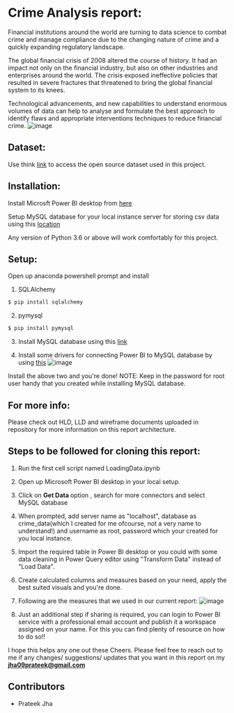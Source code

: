 
# Crime Analysis report:
Financial institutions around the world are turning to data science to combat crime and manage compliance due to the changing nature of crime and a quickly expanding regulatory landscape.

The global financial crisis of 2008 altered the course of history. It had an impact not only on the financial industry, but also on other industries and enterprises around the world. The crisis exposed ineffective policies that resulted in severe fractures that threatened to bring the global financial system to its knees.

Technological advancements, and new capabilities to understand enormous volumes of data can help to analyse and formulate the best approach to identify flaws and appropriate interventions techniques to reduce financial crime.
![image](https://user-images.githubusercontent.com/49709510/168956081-d0ff0bb4-39dc-42ff-a11c-1680b631b9fc.png)


## Dataset:
Use think [link](https://drive.google.com/file/d/1KxBXQZbAN-6kGrRx3yOwndoYeInnhyTV/view) to access the open source dataset used in this project.

## Installation:

Install Microsft Power BI desktop from [here](https://www.microsoft.com/en-us/download/details.aspx?id=58494)

Setup MySQL database for your local instance server for storing csv data using this [location](https://dev.mysql.com/downloads/installer/)

Any version of Python 3.6 or above will work comfortably for this project.

## Setup:
Open up anaconda powershell prompt and install

1. SQLAlchemy
```python
$ pip install sqlalchemy
```

2. pymysql
```python
$ pip install pymysql
```

3. Install MySQL database using this [link](https://dev.mysql.com/downloads/installer/)

4. Install some drivers for connecting Power BI to MySQL database by using [this](https://www.mysql.com/products/connector/)
![image](https://user-images.githubusercontent.com/49709510/168513242-26eef5f6-f293-4b5c-ad5c-48802822b556.png)

Install the above two and you're done!
NOTE: Keep in the password for root user handy that you created while installing MySQL database.

## For more info:
Please check out HLD, LLD and wireframe documents uploaded in repository for more information on this report architecture.

## Steps to be followed for cloning this report:

1. Run the first cell script named LoadingData.ipynb
2. Open up Microsoft Power BI desktop in your local setup.
3. Click on <b> Get Data </b> option , search for more connectors and select MySQL database
4. When prompted, add server name as "localhost", database as crime_data(which I created for me ofcourse, not a very name to understand!) and username as root, password which your created for you local instance.
5. Import the required table in Power BI desktop or you could with some data cleaning in Power Query editor using "Transform Data" instead of "Load Data".
6. Create calculated columns and measures based on your need, apply the best suited visuals and you're done.
7. Following are the measures that we used in our current report:
![image](https://user-images.githubusercontent.com/49709510/168955626-f95514c4-eb0c-4b4d-9e4d-93d686592ad1.png)

8. Just an additional step if sharing is required, you can login to Power BI service with a professional email account and publish it a workspace assigned on your name. For this you can find plenty of resource on how to do so!!

I hope this helps any one out these Cheers.
Please feel free to reach out to me if any changes/ suggestions/ updates that you want in this report on my <b>jha09prateek@gmail.com</b>

## Contributors
- Prateek Jha









